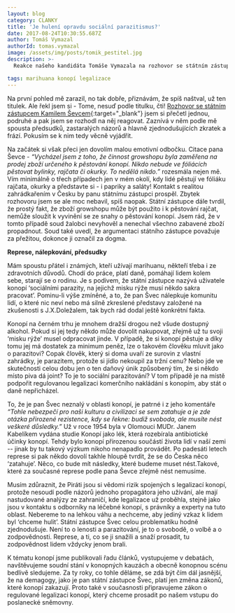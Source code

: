 ```yaml
---
layout: blog
category: CLANKY
title: 'Je hulení opravdu sociální parazitismus?'
date: 2017-08-24T10:30:55.687Z
author: Tomáš Vymazal
authorId: tomas.vymazal
image: /assets/img/posts/tomik_pestitel.jpg
description: >-
  Reakce našeho kandidáta Tomáše Vymazala na rozhovor se státním zástupcem Kamilem Ševcem, v kterém zaznívá spousta předsudků, zastaralých názorů a zjednodušujících zkratek.

tags: marihuana konopí legalizace
---
```

Na první pohled mě zarazil, no tak dobře, přiznávám, že spíš naštval, už ten titulek. Ale řekl jsem si - Tome, nesuď podle titulku, čti! [Rozhovor se státním zástupcem Kamilem Ševcem](https://www.irozhlas.cz/zpravy-domov/huleni-je-socialni-parazitismus-zbrzdit-ho-muzeme-jen-represi-mini-zalobce-z_1708231800_ogo){:target="_blank"} jsem si přečetl jednou, podruhé a pak jsem se rozhodl na něj reagovat. Zaznívá v něm podle mě spousta předsudků, zastaralých názorů a hlavně zjednodušujících zkratek a frází.  Pokusím se k nim tedy věcně vyjádřit.

Na začátek si však přeci jen dovolím malou emotivní odbočku. Citace pana Ševce - *“Vycházel jsem z toho, že činnost growshopu byla zaměřena na prodej zboží určeného k pěstování konopí. Nikdo nebude ve fóliácích pěstovat bylinky, rajčata či okurky. To nedělá nikdo.”* rozesmála nejen mě. Vím minimálně o třech případech jen v mém okolí, kdy lidé pěstují ve fóliáku rajčata, okurky a představte si - i papriky a saláty! Kontakt s realitou zahrádkařením v Česku by panu státnímu zástupci prospěl. Zbytek rozhovoru jsem se ale moc nebavil, spíš naopak.
Státní zástupce dále tvrdil, že prostý fakt, že zboží growshopu může být použito i k pěstování rajčat, nemůže sloužit k vyvinění se ze snahy o pěstování konopí. Jsem rád, že v tomto případě soud žalobci nevyhověl a nenechal všechno zabavené zboží propadnout. Soud také uvedl, že argumentaci státního zástupce považuje za přežitou, dokonce ji označil za dogma.

**Represe, nálepkování, předsudky**

Mám spoustu přátel i známých, kteří užívají marihuanu, někteří třeba i ze zdravotních důvodů. Chodí do práce, platí daně, pomáhají lidem kolem sebe, starají se o rodinu. Je s podivem, že státní zástupce nazývá uživatele konopí ‘sociálními parazity, na jejichž misku rýže musí někdo sakra pracovat’. Pominu-li výše zmíněné, a to, že pan Švec nálepkuje komunitu lidí, o které nic neví nebo má silně zkreslené představy založené na zkušenosti s J.X.Doležalem, tak bych rád dodal ještě konkrétní fakta.

Konopí na černém trhu je mnohem dražší drogou než všude dostupný alkohol. Pokud si jej tedy někdo může dovolit nakupovat, zřejmě už tu svoji ‘misku rýže’ musel odpracovat jinde. V případě, že si konopí pěstuje a díky tomu jej má dostatek za minimum peněz, lze o takovém člověku mluvit jako o parazitovi? Copak člověk, který si doma uvaří ze surovin z vlastní zahrádky, je parazitem, protože si jídlo nekoupil za tržní cenu? Nebo jde ve skutečnosti celou dobu jen o ten daňový únik způsobený tím, že si někdo místo piva dá joint? To je to sociální parazitování? V tom případě je na místě podpořit regulovanou legalizaci komerčního nakládání s konopím, aby stát o daně nepřicházel.

To, že je pan Švec neznalý v oblasti konopí, je patrné i z jeho komentáře *“Tohle nebezpečí pro naši kulturu a civilizaci se sem zatahuje a je zde otázka přirozené rezistence, kdy se řekne: budiž svoboda, ale musíte nést veškeré důsledky.”* Už v roce 1954 byla v Olomouci MUDr. Janem Kabelíkem vydána studie Konopí jako lék, která rozebírala antibiotické účinky konopí. Tehdy bylo konopí přirozenou součástí života lidí v naší zemi -- jinak by tu takový výzkum nikoho nenapadlo provádět. Po padesáti letech represe si pak někdo dovolí takhle hloupě tvrdit, že se do Česka něco ‘zatahuje’. Něco, co bude mít následky, které budeme muset nést.Takové, které za současné represe podle pana Ševce zřejmě nést nemusíme.

Musím zdůraznit, že Piráti jsou si vědomi rizik spojených s legalizací konopí, protože nesoudí podle názorů jednoho propagátora jeho užívání, ale mají nastudované analýzy ze zahraničí, kde legalizace už proběhla, stejně jako jsou v kontaktu s odborníky na léčebné konopí, s právníky a experty na tuto oblast. Nebereme to na lehkou váhu a nechceme, aby jediný vzkaz k lidem byl ‘chceme hulit’. Státní zástupce Švec celou problematiku hodně zjednodušuje. Není to o lenosti a parazitování, je to o svobodě, o volbě a o zodpovědnosti. Represe, a ti, co se ji snažili a snaží prosadit, tu zodpovědnost lidem vždycky jenom brali.

K tématu konopí jsme publikovali řadu článků, vystupujeme v debatách, navštěvujeme soudní stání v konopných kauzách a obecně konopnou scénu bedlivě sledujeme. Za ty roky, co tohle děláme, se zdá být čím dál jasnější, že na demagogy, jako je pan státní zástupce Švec, platí jen změna zákonů, které konopí zakazují. Proto také v současnosti připravujeme zákon o regulované legalizaci konopí, který chceme prosadit po našem vstupu do poslanecké sněmovny.
